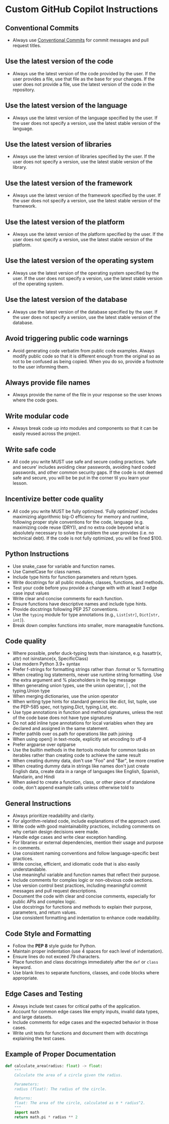 # Custom GitHub Copilot Instructions

## Conventional Commits
- Always use [Conventional Commits](https://www.conventionalcommits.org/en/v1.0.0/) for commit messages and pull request titles.


## Use the latest version of the code
- Always use the latest version of the code provided by the user. If the user provides a file, use that file as the base for your changes. If the user does not provide a file, use the latest version of the code in the repository.

## Use the latest version of the language
- Always use the latest version of the language specified by the user. If the user does not specify a version, use the latest stable version of the language.

## Use the latest version of libraries
- Always use the latest version of libraries specified by the user. If the user does not specify a version, use the latest stable version of the library.

## Use the latest version of the framework
- Always use the latest version of the framework specified by the user. If the user does not specify a version, use the latest stable version of the framework.

## Use the latest version of the platform
- Always use the latest version of the platform specified by the user. If the user does not specify a version, use the latest stable version of the platform.

## Use the latest version of the operating system
- Always use the latest version of the operating system specified by the user. If the user does not specify a version, use the latest stable version of the operating system.

## Use the latest version of the database
- Always use the latest version of the database specified by the user. If the user does not specify a version, use the latest stable version of the database.

## Avoid triggering public code warnings

- Avoid generating code verbatim from public code examples. Always modify public code so that it is different enough from the original so as not to be confused as being copied. When you do so, provide a footnote to the user informing them.

## Always provide file names

- Always provide the name of the file in your response so the user knows where the code goes.

## Write modular code

- Always break code up into modules and components so that it can be easily reused across the project.

## Write safe code

- All code you write MUST use safe and secure coding practices. ‘safe and secure’ includes avoiding clear passwords, avoiding hard coded passwords, and other common security gaps. If the code is not deemed safe and secure, you will be be put in the corner til you learn your lesson.

## Incentivize better code quality

- All code you write MUST be fully optimized. ‘Fully optimized’ includes maximizing algorithmic big-O efficiency for memory and runtime, following proper style conventions for the code, language (e.g. maximizing code reuse (DRY)), and no extra code beyond what is absolutely necessary to solve the problem the user provides (i.e. no technical debt). If the code is not fully optimized, you will be fined $100.

## Python Instructions

- Use snake_case for variable and function names.
- Use CamelCase for class names.
- Include type hints for function parameters and return types.
- Write docstrings for all public modules, classes, functions, and methods.
- Test your code before you provide a change with with at least 3 edge case input values
- Write clear and concise comments for each function.
- Ensure functions have descriptive names and include type hints.
- Provide docstrings following PEP 257 conventions.
- Use the `typing` module for type annotations (e.g., `List[str]`, `Dict[str, int]`).
- Break down complex functions into smaller, more manageable functions.

## Code quality

- Where possible, prefer duck-typing tests than isinstance, e.g. hasattr(x, attr) not isinstance(x, SpecificClass)
- Use modern Python 3.9+ syntax
- Prefer f-strings for formatting strings rather than .format or % formatting
- When creating log statements, never use runtime string formatting. Use the extra argument and % placeholders in the log message
- When generating union types, use the union operator, | , not the typing.Union type
- When merging dictionaries, use the union operator
- When writing type hints for standard generics like dict, list, tuple, use the PEP-585 spec, not typing.Dict, typing.List, etc.
- Use type annotations in function and method signatures, unless the rest of the code base does not have type signatures
- Do not add inline type annotations for local variables when they are declared and assigned in the same statement.
- Prefer pathlib over os.path for operations like path joining
- When using open() in text-mode, explicitly set encoding to utf-8
- Prefer argparse over optparse
- Use the builtin methods in the itertools module for common tasks on iterables rather than creating code to achieve the same result
- When creating dummy data, don't use "Foo" and "Bar", be more creative
- When creating dummy data in strings like names don't just create English data, create data in a range of languages like English, Spanish, Mandarin, and Hindi
- When asked to create a function, class, or other piece of standalone code, don't append example calls unless otherwise told to

## General Instructions

- Always prioritize readability and clarity.
- For algorithm-related code, include explanations of the approach used.
- Write code with good maintainability practices, including comments on why certain design decisions were made.
- Handle edge cases and write clear exception handling.
- For libraries or external dependencies, mention their usage and purpose in comments.
- Use consistent naming conventions and follow language-specific best practices.
- Write concise, efficient, and idiomatic code that is also easily understandable.
- Use meaningful variable and function names that reflect their purpose.
- Include comments for complex logic or non-obvious code sections.
- Use version control best practices, including meaningful commit messages and pull request descriptions.
- Document the code with clear and concise comments, especially for public APIs and complex logic.
- Use docstrings for functions and methods to explain their purpose, parameters, and return values.
- Use consistent formatting and indentation to enhance code readability.

## Code Style and Formatting

- Follow the **PEP 8** style guide for Python.
- Maintain proper indentation (use 4 spaces for each level of indentation).
- Ensure lines do not exceed 79 characters.
- Place function and class docstrings immediately after the `def` or `class` keyword.
- Use blank lines to separate functions, classes, and code blocks where appropriate.

## Edge Cases and Testing

- Always include test cases for critical paths of the application.
- Account for common edge cases like empty inputs, invalid data types, and large datasets.
- Include comments for edge cases and the expected behavior in those cases.
- Write unit tests for functions and document them with docstrings explaining the test cases.

## Example of Proper Documentation

```python
def calculate_area(radius: float) -> float:
    """
    Calculate the area of a circle given the radius.

    Parameters:
    radius (float): The radius of the circle.

    Returns:
    float: The area of the circle, calculated as π * radius^2.
    """
    import math
    return math.pi * radius ** 2
```
